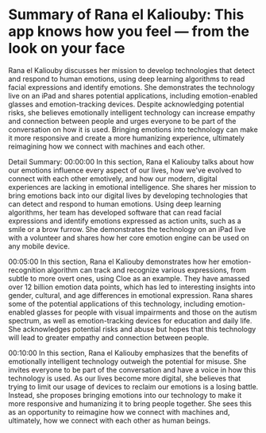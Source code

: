 # Summary of Rana el Kaliouby: This app knows how you feel — from the look on your face

Rana el Kaliouby discusses her mission to develop technologies that detect and respond to human emotions, using deep learning algorithms to read facial expressions and identify emotions. She demonstrates the technology live on an iPad and shares potential applications, including emotion-enabled glasses and emotion-tracking devices. Despite acknowledging potential risks, she believes emotionally intelligent technology can increase empathy and connection between people and urges everyone to be part of the conversation on how it is used. Bringing emotions into technology can make it more responsive and create a more humanizing experience, ultimately reimagining how we connect with machines and each other.

Detail Summary: 
00:00:00
In this section, Rana el Kaliouby talks about how our emotions influence every aspect of our lives, how we've evolved to connect with each other emotively, and how our modern, digital experiences are lacking in emotional intelligence. She shares her mission to bring emotions back into our digital lives by developing technologies that can detect and respond to human emotions. Using deep learning algorithms, her team has developed software that can read facial expressions and identify emotions expressed as action units, such as a smile or a brow furrow. She demonstrates the technology on an iPad live with a volunteer and shares how her core emotion engine can be used on any mobile device.

00:05:00
In this section, Rana el Kaliouby demonstrates how her emotion-recognition algorithm can track and recognize various expressions, from subtle to more overt ones, using Cloe as an example. They have amassed over 12 billion emotion data points, which has led to interesting insights into gender, cultural, and age differences in emotional expression. Rana shares some of the potential applications of this technology, including emotion-enabled glasses for people with visual impairments and those on the autism spectrum, as well as emotion-tracking devices for education and daily life. She acknowledges potential risks and abuse but hopes that this technology will lead to greater empathy and connection between people.

00:10:00
In this section, Rana el Kaliouby emphasizes that the benefits of emotionally intelligent technology outweigh the potential for misuse. She invites everyone to be part of the conversation and have a voice in how this technology is used. As our lives become more digital, she believes that trying to limit our usage of devices to reclaim our emotions is a losing battle. Instead, she proposes bringing emotions into our technology to make it more responsive and humanizing it to bring people together. She sees this as an opportunity to reimagine how we connect with machines and, ultimately, how we connect with each other as human beings.


